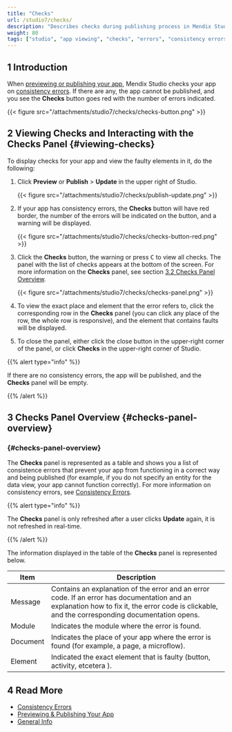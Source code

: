 ```yaml
---
title: "Checks"
url: /studio7/checks/
description: "Describes checks during publishing process in Mendix Studio."
weight: 80
tags: ["studio", "app viewing", "checks", "errors", "consistency errors"]
---
```


## 1 Introduction 

When [previewing or publishing your app](/studio7/publishing-app/#publishing-your-app), Mendix Studio checks your app on [consistency errors](/studio7/consistency-errors/). If there are any, the app cannot be published, and you see the **Checks** button goes red with the number of errors indicated.

{{< figure src="/attachments/studio7/checks/checks-button.png" >}}

## 2 Viewing Checks and Interacting with the Checks Panel {#viewing-checks}

To display checks for your app and view the faulty elements in it, do the following:

1. Click **Preview** or **Publish** > **Update** in the upper right of Studio. 

    {{< figure src="/attachments/studio7/checks/publish-update.png" >}}

3.  If your app has consistency errors, the **Checks** button will have red border, the number of the errors will be indicated on the button, and a warning will be displayed. 

    {{< figure src="/attachments/studio7/checks/checks-button-red.png" >}}

4.  Click the **Checks** button, the warning or press <kbd>C</kbd> to view all checks. 
   The panel with the list of checks appears at the bottom of the screen. For more information on the **Checks** panel, see section [3.2 Checks Panel Overview](#checks-panel-overview).

    {{< figure src="/attachments/studio7/checks/checks-panel.png" >}}

5.  To view the exact place and element that the error refers to, click the corresponding row in the **Checks** panel (you can click any place of the row, the whole row is responsive),  and the element that contains faults will be displayed.

7. To close the panel, either click the close button in the upper-right corner of the panel, or click **Checks** in the upper-right corner of Studio. 

{{% alert type="info" %}}

If there are no consistency errors, the app will be published, and the **Checks** panel will be empty. 

{{% /alert %}}

## 3 Checks Panel Overview {#checks-panel-overview}

### {#checks-panel-overview}

The **Checks** panel is represented as a table and shows you a list of consistence errors that prevent your app from functioning in a correct way and being published (for example, if you do not specify an entity for the data view, your app cannot function correctly). For more information on consistency errors, see [Consistency Errors](/studio7/consistency-errors/). 

{{% alert type="info" %}}

The **Checks** panel is only refreshed after a user clicks **Update** again, it is not refreshed in real-time.

{{% /alert %}}

The information displayed in the table of the **Checks** panel is represented below. 

| Item     | Description                                                  |
| -------- | ------------------------------------------------------------ |
| Message  | Contains an explanation of the error and an error code. If an error has documentation and an explanation how to fix it, the error code is clickable, and the corresponding documentation opens. |
| Module   | Indicates the module where the error is found.               |
| Document | Indicates the place of your app where the error is found (for example, a page, a microflow). |
| Element  | Indicated the exact element that is faulty (button, activity, etcetera ). |

## 4 Read More

* [Consistency Errors](/studio7/consistency-errors/)
* [Previewing & Publishing Your App](/studio7/publishing-app/)
* [General Info](/studio7/general/)
